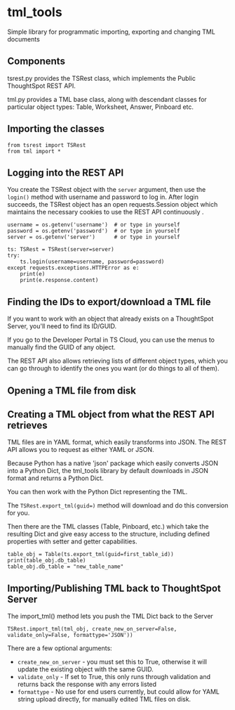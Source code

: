 # tml_tools
Simple library for programmatic importing, exporting and changing TML documents

## Components
tsrest.py provides the TSRest class, which implements the Public ThoughtSpot REST API. 

tml.py provides a TML base class, along with descendant classes for particular object types: Table, Worksheet, Answer, Pinboard etc.

## Importing the classes
    from tsrest import TSRest
    from tml import *

## Logging into the REST API
You create the TSRest object with the `server` argument, then use the `login()` method with username and password to log in. After login succeeds, the TSRest object has an open requests.Session object which maintains the necessary cookies to use the REST API continuously .


    username = os.getenv('username')  # or type in yourself
    password = os.getenv('password')  # or type in yourself
    server = os.getenv('server')      # or type in yourself

    ts: TSRest = TSRest(server=server)
    try:
        ts.login(username=username, password=password)
    except requests.exceptions.HTTPError as e:
        print(e)
        print(e.response.content)

## Finding the IDs to export/download a TML file
If you want to work with an object that already exists on a ThoughtSpot Server, you'll need to find its ID/GUID. 

If you go to the Developer Portal in TS Cloud, you can use the menus to manually find the GUID of any object.

The REST API also allows retrieving lists of different object types, which you can go through to identify the ones you want (or do things to all of them).



## Opening a TML file from disk

## Creating a TML object from what the REST API retrieves
TML files are in YAML format, which easily transforms into JSON. The REST API allows you to request as either YAML or JSON. 

Because Python has a native 'json' package which easily converts JSON into a Python Dict, the tml_tools library by default downloads in JSON format and returns a Python Dict.

You can then work with the Python Dict representing the TML.

The `TSRest.export_tml(guid=)` method will download and do this conversion for you.

Then there are the TML classes (Table, Pinboard, etc.) which take the resulting Dict and give easy access to the structure, including defined properties with setter and getter capabilities.

    table_obj = Table(ts.export_tml(guid=first_table_id))
    print(table_obj.db_table)
    table_obj.db_table = "new_table_name"

## Importing/Publishing TML back to ThoughtSpot Server
The import_tml() method lets you push the TML Dict back to the Server
    
    TSRest.import_tml(tml_obj, create_new_on_server=False, validate_only=False, formattype='JSON'))

There are a few optional arguments: 
- `create_new_on_server` - you must set this to True, otherwise it will update the existing object with the same GUID.
- `validate_only` - If set to True, this only runs through validation and returns back the response with any errors listed
- `formattype` - No use for end users currently, but could allow for YAML string upload directly, for manually edited TML files on disk.

